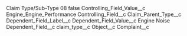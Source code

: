 <?xml version="1.0" encoding="UTF-8"?>
<CustomMetadata xmlns="http://soap.sforce.com/2006/04/metadata" xmlns:xsi="http://www.w3.org/2001/XMLSchema-instance" xmlns:xsd="http://www.w3.org/2001/XMLSchema">
    <label>Claim Type/Sub-Type 08</label>
    <protected>false</protected>
    <values>
        <field>Controlling_Field_Value__c</field>
        <value xsi:type="xsd:string">Engine_Engine_Performance</value>
    </values>
    <values>
        <field>Controlling_Field__c</field>
        <value xsi:type="xsd:string">Claim_Parent_Type__c</value>
    </values>
    <values>
        <field>Dependent_Field_Label__c</field>
        <value xsi:nil="true"/>
    </values>
    <values>
        <field>Dependent_Field_Value__c</field>
        <value xsi:type="xsd:string">Engine Noise</value>
    </values>
    <values>
        <field>Dependent_Field__c</field>
        <value xsi:type="xsd:string">claim_type__c</value>
    </values>
    <values>
        <field>Object__c</field>
        <value xsi:type="xsd:string">Complaint__c</value>
    </values>
</CustomMetadata>
